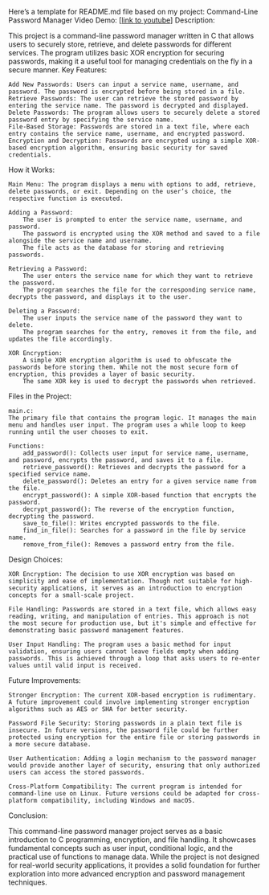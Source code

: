 ﻿Here’s a template for README.md file based on my project:
Command-Line Password Manager
Video Demo: [[link to youtube](https://youtu.be/WVfHjU1aaa0)]
Description:

This project is a command-line password manager written in C that allows users to securely store, retrieve, and delete passwords for different services. The program utilizes basic XOR encryption for securing passwords, making it a useful tool for managing credentials on the fly in a secure manner.
Key Features:

    Add New Passwords: Users can input a service name, username, and password. The password is encrypted before being stored in a file.
    Retrieve Passwords: The user can retrieve the stored password by entering the service name. The password is decrypted and displayed.
    Delete Passwords: The program allows users to securely delete a stored password entry by specifying the service name.
    File-Based Storage: Passwords are stored in a text file, where each entry contains the service name, username, and encrypted password.
    Encryption and Decryption: Passwords are encrypted using a simple XOR-based encryption algorithm, ensuring basic security for saved credentials.

How it Works:

    Main Menu: The program displays a menu with options to add, retrieve, delete passwords, or exit. Depending on the user’s choice, the respective function is executed.

    Adding a Password:
        The user is prompted to enter the service name, username, and password.
        The password is encrypted using the XOR method and saved to a file alongside the service name and username.
        The file acts as the database for storing and retrieving passwords.

    Retrieving a Password:
        The user enters the service name for which they want to retrieve the password.
        The program searches the file for the corresponding service name, decrypts the password, and displays it to the user.

    Deleting a Password:
        The user inputs the service name of the password they want to delete.
        The program searches for the entry, removes it from the file, and updates the file accordingly.

    XOR Encryption:
        A simple XOR encryption algorithm is used to obfuscate the passwords before storing them. While not the most secure form of encryption, this provides a layer of basic security.
        The same XOR key is used to decrypt the passwords when retrieved.

Files in the Project:

    main.c:
    The primary file that contains the program logic. It manages the main menu and handles user input. The program uses a while loop to keep running until the user chooses to exit.

    Functions:
        add_password(): Collects user input for service name, username, and password, encrypts the password, and saves it to a file.
        retrieve_password(): Retrieves and decrypts the password for a specified service name.
        delete_password(): Deletes an entry for a given service name from the file.
        encrypt_password(): A simple XOR-based function that encrypts the password.
        decrypt_password(): The reverse of the encryption function, decrypting the password.
        save_to_file(): Writes encrypted passwords to the file.
        find_in_file(): Searches for a password in the file by service name.
        remove_from_file(): Removes a password entry from the file.

Design Choices:

    XOR Encryption: The decision to use XOR encryption was based on simplicity and ease of implementation. Though not suitable for high-security applications, it serves as an introduction to encryption concepts for a small-scale project.

    File Handling: Passwords are stored in a text file, which allows easy reading, writing, and manipulation of entries. This approach is not the most secure for production use, but it's simple and effective for demonstrating basic password management features.

    User Input Handling: The program uses a basic method for input validation, ensuring users cannot leave fields empty when adding passwords. This is achieved through a loop that asks users to re-enter values until valid input is received.

Future Improvements:

    Stronger Encryption: The current XOR-based encryption is rudimentary. A future improvement could involve implementing stronger encryption algorithms such as AES or SHA for better security.

    Password File Security: Storing passwords in a plain text file is insecure. In future versions, the password file could be further protected using encryption for the entire file or storing passwords in a more secure database.

    User Authentication: Adding a login mechanism to the password manager would provide another layer of security, ensuring that only authorized users can access the stored passwords.

    Cross-Platform Compatibility: The current program is intended for command-line use on Linux. Future versions could be adapted for cross-platform compatibility, including Windows and macOS.

Conclusion:

This command-line password manager project serves as a basic introduction to C programming, encryption, and file handling. It showcases fundamental concepts such as user input, conditional logic, and the practical use of functions to manage data. While the project is not designed for real-world security applications, it provides a solid foundation for further exploration into more advanced encryption and password management techniques.


